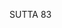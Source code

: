 SUTTA 83

[^806]: See Makhādeva Jātaka (No. 9) and Nimi Jātaka (No. 54). King Makhādeva and King Nimi were earlier births of the Buddha Gotama.

[^807]: The grove was originally planted by Makhādeva and thus was still named after him.

[^808]: MA: He was established in the ten wholesome courses of action.

[^809]: The Uposatha is the religious observance day of ancient India, also absorbed as such into Buddhism. See n.59.

[^810]: According to Buddhist cosmology, the lifespan of human beings oscillates between a minimum of ten years and a maximum of many thousands of years. Makhādeva lived at a time when the lifespan was at the long end of the spectrum.

[^811]: On the "divine messengers" - the foretokens of old age, illness, and death - see MN 130.

[^812]: MA: Mātali led him first through the hells, then he turned back and led him through the heavenly world.

[^813]: MA: The good practice is being broken by a virtuous bhikkhu when he thinks, "I cannot obtain arahantship" and does not exert energy. It has been broken by a corrupt bhikkhu. It is being continued by the seven sekhas. It has been continued by the arahant.

